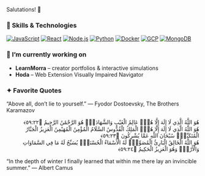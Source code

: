Salutations! 👋

### 🌱 Skills & Technologies
[![JavaScript](https://img.shields.io/badge/JavaScript-ES6-yellow?style=for-the-badge)]()
[![React](https://img.shields.io/badge/React-Next.js-blue?style=for-the-badge)]()
[![Node.js](https://img.shields.io/badge/Node.js-Backend-green?style=for-the-badge)]()
[![Python](https://img.shields.io/badge/Python-NumPy_SciPy-blue?style=for-the-badge)]()
[![Docker](https://img.shields.io/badge/Docker-Containers-blue?style=for-the-badge)]()
[![GCP](https://img.shields.io/badge/GCP-Cloud-orange?style=for-the-badge)]()
[![MongoDB](https://img.shields.io/badge/MongoDB-PostgreSQL-green?style=for-the-badge)]()

### 🔭 I’m currently working on
- **LearnMorra** – creator portfolios & interactive simulations  
- **Hoda** – Web Extension Visually Impaired Navigator
  
### ✦ Favorite Quotes

“Above all, don’t lie to yourself.”
— Fyodor Dostoevsky, The Brothers Karamazov

<div dir="rtl" lang="ar" align="right">
هُوَ اللَّهُ الَّذِي لَا إِلَهَ إِلَّا هُوَۖ عَالِمُ الْغَيْبِ وَالشَّهَادَةِۚ هُوَ الرَّحْمَٰنُ الرَّحِيمُ ﴿٥٩:٢٢﴾  <br>
هُوَ اللَّهُ الَّذِي لَا إِلَهَ إِلَّا هُوَۖ الْمَلِكُ الْقُدُّوسُ السَّلَامُ الْمُؤْمِنُ الْمُهَيْمِنُ الْعَزِيزُ الْجَبَّارُ الْمُتَكَبِّرُۚ سُبْحَانَ اللَّهِ عَمَّا يُشْرِكُونَ ﴿٥٩:٢٣﴾  <br>
هُوَ اللَّهُ الْخَالِقُ الْبَارِئُ الْمُصَوِّرُۖ لَهُ الْأَسْمَاءُ الْحُسْنَىٰۚ يُسَبِّحُ لَهُ مَا فِي السَّمَاوَاتِ وَالْأَرْضِۚ وَهُوَ الْعَزِيزُ الْحَكِيمُ ﴿٥٩:٢٤﴾
</div>

“In the depth of winter I finally learned that within me there lay an invincible summer.”
— Albert Camus
